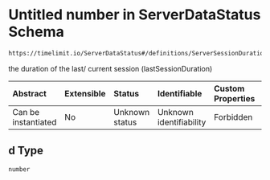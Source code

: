 # Untitled number in ServerDataStatus Schema

```txt
https://timelimit.io/ServerDataStatus#/definitions/ServerSessionDurationItem/properties/d
```

the duration of the last/ current session (lastSessionDuration)

| Abstract            | Extensible | Status         | Identifiable            | Custom Properties | Additional Properties | Access Restrictions | Defined In                                                                            |
| :------------------ | :--------- | :------------- | :---------------------- | :---------------- | :-------------------- | :------------------ | :------------------------------------------------------------------------------------ |
| Can be instantiated | No         | Unknown status | Unknown identifiability | Forbidden         | Allowed               | none                | [ServerDataStatus.schema.json\*](ServerDataStatus.schema.json "open original schema") |

## d Type

`number`

